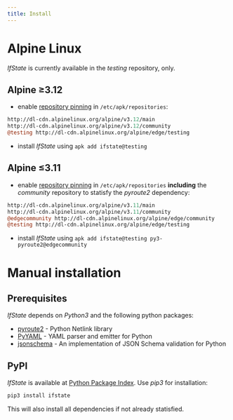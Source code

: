 ```yaml
---
title: Install
---
```


# Alpine Linux

*IfState* is currently available in the *testing* repository, only.


## Alpine ≥3.12

- enable [repository
  pinning](https://wiki.alpinelinux.org/wiki/Alpine_Linux_package_management#Repository_pinning)
  in `/etc/apk/repositories`:

```perl
http://dl-cdn.alpinelinux.org/alpine/v3.12/main
http://dl-cdn.alpinelinux.org/alpine/v3.12/community
@testing http://dl-cdn.alpinelinux.org/alpine/edge/testing
```
- install *IfState* using `apk add ifstate@testing`


## Alpine ≤3.11

- enable [repository
  pinning](https://wiki.alpinelinux.org/wiki/Alpine_Linux_package_management#Repository_pinning)
  in `/etc/apk/repositories` **including** the *community* repository to
  statisfy the *pyroute2* dependency:

```perl
http://dl-cdn.alpinelinux.org/alpine/v3.11/main
http://dl-cdn.alpinelinux.org/alpine/v3.11/community
@edgecommunity http://dl-cdn.alpinelinux.org/alpine/edge/community
@testing http://dl-cdn.alpinelinux.org/alpine/edge/testing
```
- install *IfState* using `apk add ifstate@testing py3-pyroute2@edgecommunity`


# Manual installation

## Prerequisites

*IfState* depends on *Python3* and the following python packages:
- [pyroute2](https://pyroute2.org/) - Python Netlink library
- [PyYAML](https://pyyaml.org/) - YAML parser and emitter for Python
- [jsonschema](https://github.com/Julian/jsonschema) - An implementation of JSON Schema validation for Python


## PyPI

*IfState* is available at [Python Package Index](https://pypi.org/project/ifstate/).  Use *pip3* for installation:

```bash
pip3 install ifstate
```

This will also install all dependencies if not already statisfied.


